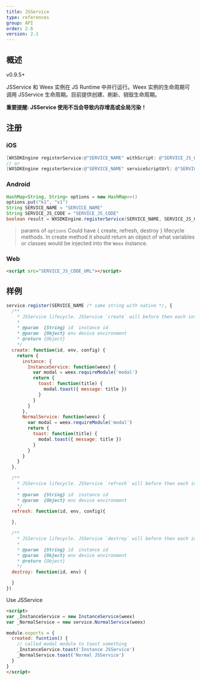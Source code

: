 ```yaml
---
title: JSService
type: references
group: API
order: 2.6
version: 2.1
---
```



## 概述

<span class="weex-version">v0.9.5+</span>

JSService 和 Weex 实例在 JS Runtime 中并行运行。Weex 实例的生命周期可调用 JSService 生命周期。目前提供创建、刷新、销毁生命周期。

**重要提醒: JSService 使用不当会导致内存增高或全局污染！**


## 注册

### iOS

```objective-c
[WXSDKEngine registerService:@"SERVICE_NAME" withScript: @"SERVICE_JS_CODE" withOptions: @{}];
// or
[WXSDKEngine registerService:@"SERVICE_NAME" serviceScriptUrl: @"SERVICE_JS_URL" withOptions: @{}];
```

### Android

```java
HashMap<String, String> options = new HashMap<>()
options.put("k1", "v1")
String SERVICE_NAME = "SERVICE_NAME"
String SERVICE_JS_CODE = "SERVICE_JS_CODE"
boolean result = WXSDKEngine.registerService(SERVICE_NAME, SERVICE_JS_CODE, options)
```
> params of `options` Could have { create, refresh, destroy } lifecycle methods. In create method it should  return an object of what variables or classes would be injected into the `Weex` instance.

### Web
```html
<script src="SERVICE_JS_CODE_URL"></script>
```

## 样例

```javascript
service.register(SERVICE_NAME /* same string with native */, {
  /**
    * JSService lifecycle. JSService `create` will before then each instance lifecycle `create`. The return param `instance` is Weex protected param. This object will return to instance global. Other params will in the `services` at instance.
    *
    * @param  {String} id  instance id
    * @param  {Object} env device environment
    * @return {Object}
    */
  create: function(id, env, config) {
    return {
      instance: {
        InstanceService: function(weex) {
          var modal = weex.requireModule('modal')
          return {
            toast: function(title) {
              modal.toast({ message: title })
            }
          }
        }
      },
      NormalService: function(weex) {
        var modal = weex.requireModule('modal')
        return {
          toast: function(title) {
            modal.toast({ message: title })
          }
        }
      }
    }
  },

  /**
    * JSService lifecycle. JSService `refresh` will before then each instance lifecycle `refresh`. If you want to reset variable or something on instance refresh.
    *
    * @param  {String} id  instance id
    * @param  {Object} env device environment
    */
  refresh: function(id, env, config){

  },

  /**
    * JSService lifecycle. JSService `destroy` will before then each instance lifecycle `destroy`. You can deleted variable here. If you doesn't detete variable define in JSService. The variable will always in the js runtime. It's would be memory leak risk.
    *
    * @param  {String} id  instance id
    * @param  {Object} env device environment
    * @return {Object}
    */
  destroy: function(id, env) {

  }
})
```

Use JSService

```html
<script>
var _InstanceService = new InstanceService(weex)
var _NormalService = new service.NormalService(weex)

module.exports = {
  created: fucntion() {
    // called modal module to toast something
    _InstanceService.toast('Instance JSService')
    _NormalService.toast('Normal JSService')
  }
}
</script>
```
